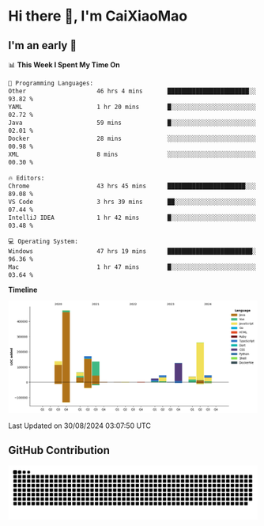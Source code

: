 # Hi there 👋, I'm CaiXiaoMao

## I'm an early 🐤
<!--START_SECTION:waka-->
📊 **This Week I Spent My Time On** 

```text
💬 Programming Languages: 
Other                    46 hrs 4 mins       ███████████████████████░░   93.82 % 
YAML                     1 hr 20 mins        █░░░░░░░░░░░░░░░░░░░░░░░░   02.72 % 
Java                     59 mins             █░░░░░░░░░░░░░░░░░░░░░░░░   02.01 % 
Docker                   28 mins             ░░░░░░░░░░░░░░░░░░░░░░░░░   00.98 % 
XML                      8 mins              ░░░░░░░░░░░░░░░░░░░░░░░░░   00.30 % 

🔥 Editors: 
Chrome                   43 hrs 45 mins      ██████████████████████░░░   89.08 % 
VS Code                  3 hrs 39 mins       ██░░░░░░░░░░░░░░░░░░░░░░░   07.44 % 
IntelliJ IDEA            1 hr 42 mins        █░░░░░░░░░░░░░░░░░░░░░░░░   03.48 % 

💻 Operating System: 
Windows                  47 hrs 19 mins      ████████████████████████░   96.36 % 
Mac                      1 hr 47 mins        █░░░░░░░░░░░░░░░░░░░░░░░░   03.64 % 
```

**Timeline**

![Lines of Code chart](https://raw.githubusercontent.com/caixiaomao/caixiaomao/main/assets/bar_graph.png)


 Last Updated on 30/08/2024 03:07:50 UTC
<!--END_SECTION:waka-->

## GitHub Contribution
<picture>
  <source media="(prefers-color-scheme: dark)" srcset="/dist/snake/github-contribution-grid-snake-dark.svg" />
  <source media="(prefers-color-scheme: light)" srcset="/dist/snake/github-contribution-grid-snake.svg" />
  <img alt="github contribution grid snake animation" src="/dist/snake/github-contribution-grid-snake.svg" />
</picture>
